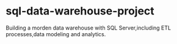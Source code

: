# sql-data-warehouse-project
Building a morden data warehouse with SQL Server,including ETL processes,data modeling and analytics.
